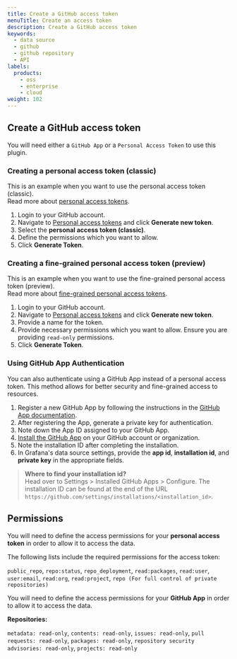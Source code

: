 ```yaml
---
title: Create a GitHub access token
menuTitle: Create an access token
description: Create a GitHub access token
keywords:
  - data source
  - github
  - github repository
  - API
labels:
  products:
    - oss
    - enterprise
    - cloud
weight: 102
---
```


## Create a GitHub access token

You will need either a `GitHub App` or a `Personal Access Token` to use this plugin.

### Creating a personal access token (classic)

This is an example when you want to use the personal access token (classic). \
Read more about [personal access tokens](https://docs.github.com/en/authentication/keeping-your-account-and-data-secure/managing-your-personal-access-tokens).

1. Login to your GitHub account.
1. Navigate to [Personal access tokens](https://github.com/settings/tokens) and click **Generate new token**.
1. Select the **personal access token (classic)**.
1. Define the permissions which you want to allow.
1. Click **Generate Token**.

### Creating a fine-grained personal access token (preview)

This is an example when you want to use the fine-grained personal access token (preview). \
Read more about [fine-grained personal access tokens](https://docs.github.com/en/authentication/keeping-your-account-and-data-secure/managing-your-personal-access-tokens#creating-a-fine-grained-personal-access-token).

1. Login to your GitHub account.
1. Navigate to [Personal access tokens](https://github.com/settings/tokens?type=beta) and click **Generate new token**.
1. Provide a name for the token.
1. Provide necessary permissions which you want to allow. Ensure you are providing `read-only` permissions.
1. Click **Generate Token**.

### Using GitHub App Authentication

You can also authenticate using a GitHub App instead of a personal access token. This method allows for better security and fine-grained access to resources.

1. Register a new GitHub App by following the instructions in the [GitHub App documentation](https://docs.github.com/en/apps/creating-github-apps/registering-a-github-app/registering-a-github-app).
1. After registering the App, generate a private key for authentication.
1. Note down the App ID assigned to your GitHub App.
1. [Install the GitHub App](https://docs.github.com/en/apps/using-github-apps/installing-your-own-github-app) on your GitHub account or organization.
1. Note the installation ID after completing the installation.
1. In Grafana's data source settings, provide the **app id**, **installation id**, and **private key** in the appropriate fields.

> **Where to find your installation id?** \
> Head over to Settings > Installed GitHub Apps > Configure. The installation ID can be found at the end of the URL `https://github.com/settings/installations/<installation_id>`.

## Permissions

You will need to define the access permissions for your **personal access token** in order to allow it to access the data.

The following lists include the required permissions for the access token:

`public_repo`, `repo:status`, `repo_deployment`, `read:packages`, `read:user`, `user:email`, `read:org`, `read:project`, `repo (For full control of private repositories)`

You will need to define the access permissions for your **GitHub App** in order to allow it to access the data.

**Repositories:**

`metadata: read-only`, `contents: read-only`, `issues: read-only`, `pull requests: read-only`, `packages: read-only`, `repository security advisories: read-only`, `projects: read-only`
